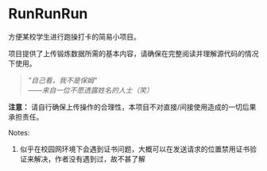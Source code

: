 # RunRunRun

方便某校学生进行跑操打卡的简易小项目。

项目提供了上传锻炼数据所需的基本内容，请确保在完整阅读并理解源代码的情况下使用。

> *"自己看，我不是保姆"*  
> *——来自一位不愿透露姓名的人士（笑）*

**注意：** 请自行确保上传操作的合理性，本项目不对直接/间接使用造成的一切后果承担责任。

Notes:

1. 似乎在校园网环境下会遇到证书问题，大概可以在发送请求的位置禁用证书验证来解决，作者没有遇到过，故不甚了解